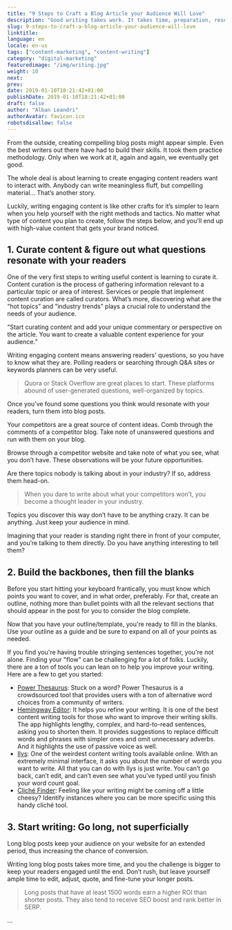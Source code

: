 ```yaml
---
title: "9 Steps to Craft a Blog Article your Audience Will Love"
description: "Good writing takes work. It takes time, preparation, research and a ton of editing and re-writing to churn out something worthy of being read by someone other than yourself."
slug: 9-steps-to-craft-a-blog-article-your-audience-will-love
linktitle:
language: en
locale: en-us
tags: ["content-marketing", "content-writing"]
category: "digital-marketing"
featuredimage: "/img/writing.jpg"
weight: 10
next: 
prev: 
date: 2019-01-10T18:21:42+01:00
publishDate: 2019-01-10T18:21:42+01:00
draft: false
author: "Alban Leandri"
authorAvatar: favicon.ico
robotsdisallow: false
---
```


From the outside, creating compelling blog posts might appear simple. Even the best writers out there have had to build their skills. It took them practice methodology. Only when we work at it, again and again, we eventually get good.

The whole deal is about learning to create engaging content readers want to interact with. Anybody can write meaningless fluff, but compelling material… That’s another story.

Luckily, writing engaging content is like other crafts for it’s simpler to learn when you help yourself with the right methods and tactics. No matter what type of content you plan to create, follow the steps below, and you'll end up with high-value content that gets your brand noticed.

## **1\. Curate content & figure out what questions resonate with your readers**

One of the very first steps to writing useful content is learning to curate it. Content curation is the process of gathering information relevant to a particular topic or area of interest. Services or people that implement content curation are called curators. What’s more, discovering what are the “hot topics” and “industry trends” plays a crucial role to understand the needs of your audience.

“Start curating content and add your unique commentary or perspective on the article. You want to create a valuable content experience for your audience.”

Writing engaging content means answering readers' questions, so you have to know what they are. Polling readers or searching through Q&A sites or keywords planners can be very useful.

> Quora or Stack Overflow are great places to start. These platforms abound of user-generated questions, well-organized by topics.

Once you’ve found some questions you think would resonate with your readers, turn them into blog posts.

Your competitors are a great source of content ideas. Comb through the comments of a competitor blog. Take note of unanswered questions and run with them on your blog.

Browse through a competitor website and take note of what you see, what you don’t have. These observations will be your future opportunities.

Are there topics nobody is talking about in your industry? If so, address them head-on.

> When you dare to write about what your competitors won’t, you become a thought leader in your industry.

Topics you discover this way don’t have to be anything crazy. It can be anything. Just keep your audience in mind.

Imagining that your reader is standing right there in front of your computer, and you’re talking to them directly. Do you have anything interesting to tell them?

## **2\. Build the backbones, then fill the blanks**

Before you start hitting your keyboard frantically, you must know which points you want to cover, and in what order, preferably. For that, create an outline, nothing more than bullet points with all the relevant sections that should appear in the post for you to consider the blog complete.

Now that you have your outline/template, you're ready to fill in the blanks. Use your outline as a guide and be sure to expand on all of your points as needed.

If you find you're having trouble stringing sentences together, you're not alone. Finding your "flow" can be challenging for a lot of folks. Luckily, there are a ton of tools you can lean on to help you improve your writing. Here are a few to get you started:

*   [Power Thesaurus](https://www.powerthesaurus.org/): Stuck on a word? Power Thesaurus is a crowdsourced tool that provides users with a ton of alternative word choices from a community of writers.
*   [Hemingway Editor](http://www.hemingwayapp.com/): It helps you refine your writing. It is one of the best content writing tools for those who want to improve their writing skills. The app highlights lengthy, complex, and hard-to-read sentences, asking you to shorten them. It provides suggestions to replace difficult words and phrases with simpler ones and omit unnecessary adverbs. And it highlights the use of passive voice as well.
*   [Ilys](https://www.ilys.com/welcome): One of the weirdest content writing tools available online. With an extremely minimal interface, it asks you about the number of words you want to write. All that you can do with Ilys is just write. You can’t go back, can’t edit, and can’t even see what you’ve typed until you finish your word count goal.
*   [Cliché Finder](http://cliche.theinfo.org/): Feeling like your writing might be coming off a little cheesy? Identify instances where you can be more specific using this handy cliché tool.

## **3\. Start writing: Go long, not superficially**

Long blog posts keep your audience on your website for an extended period, thus increasing the chance of conversion.

Writing long blog posts takes more time, and you the challenge is bigger to keep your readers engaged until the end. Don’t rush, but leave yourself ample time to edit, adjust, quote, and fine-tune your longer posts.

> Long posts that have at least 1500 words earn a higher ROI than shorter posts. They also tend to receive SEO boost and rank better in SERP.

...